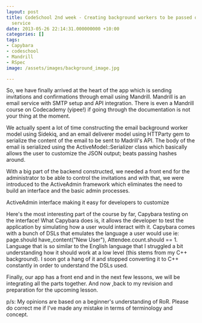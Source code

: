 ```yaml
---
layout: post
title: CodeSchool 2nd week - Creating background workers to be passed on to an EmailDelivery
  service
date: 2013-05-26 22:14:31.000000000 +10:00
categories: []
tags:
- Capybara
- codeschool
- Mandrill
- RSpec
image: /assets/images/background_image.jpg

---
```

So, we have finally arrived at the heart of the app which is sending invitations and confirmations through email using Mandrill. Mandrill is an email service with SMTP setup and API integration. There is even a Mandrill course on Codecademy (yipee!) if going through the documentation is not your thing at the moment.

We actually spent a lot of time constructing the email background worker model using Sidekiq,  and an email deliverer model using HTTParty gem to serialize the content of the email to be sent to Madrill's API. The body of the email is serialized using the ActiveModel::Serializer class which basically allows the user to customize the JSON output; beats passing hashes around.

With a big part of the backend constructed, we needed a front end for the administrator to be able to control the invitations and with that, we were introduced to the ActiveAdmin framework which eliminates the need to build an interface and the basic admin processes.


ActiveAdmin interface making it easy for developers to customize

Here's the most interesting part of the course by far, Capybara testing on the interface! What Capybara does is, it allows the developer to test the application by simulating how a user would interact with it. Capybara comes with a bunch of DSLs that emulates the language a user would use ie: page.should have_content("New User"), Attendee.count.should == 1. Language that is so similar to the English language that I struggled a bit understanding how it should work at a low level (this stems from my C++ background). I soon got a hang of it and stopped converting it to C++ constantly in order to understand the DSLs used.

Finally, our app has a front end and in the next few lessons, we will be integrating all the parts together. And now ,back to my revision and preparation for the upcoming lesson.

p/s: My opinions are based on a beginner's understanding of RoR. Please do correct me if I've made any mistake in terms of terminology and concept.
